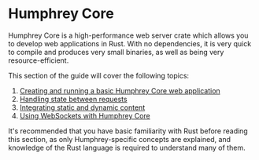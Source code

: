 # Humphrey Core
Humphrey Core is a high-performance web server crate which allows you to develop web applications in Rust. With no dependencies, it is very quick to compile and produces very small binaries, as well as being very resource-efficient.

This section of the guide will cover the following topics:
1. [Creating and running a basic Humphrey Core web application](getting-started.md)
2. [Handling state between requests](state.md)
3. [Integrating static and dynamic content](static-content.md)
4. [Using WebSockets with Humphrey Core](websockets.md)

It's recommended that you have basic familiarity with Rust before reading this section, as only Humphrey-specific concepts are explained, and knowledge of the Rust language is required to understand many of them.